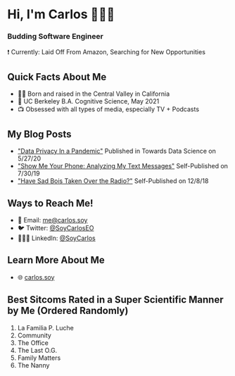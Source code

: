 # Hi, I'm Carlos 🙋🏼‍♂️
### Budding Software Engineer
❗ Currently: Laid Off From Amazon, Searching for New Opportunities

## Quick Facts About Me
- 👶🏼 Born and raised in the Central Valley in California
- 🐻 UC Berkeley B.A. Cognitive Science, May 2021
- 📺 Obsessed with all types of media, especially TV + Podcasts

<!--
## Type of Work I've Done in the Past
- U.S. Census Bureau: NLP + ML
- UC Berkeley DSEP Data Peer Consultants: Data Science consultations and workshops
- UC Berkeley Library Data Fellow: Organizing Workshops

## Type of Work I'm Interested In
Data Science in ______
- Politics
- Government
- Public Policy
- Clinical Mental Health
- Anything Really I'd Love a Job
-->

## My Blog Posts
- ["Data Privacy In a Pandemic"](https://towardsdatascience.com/data-privacy-in-a-pandemic-901e828b850a) Published in Towards Data Science on 5/27/20
- ["Show Me Your Phone: Analyzing My Text Messages"](https://medium.com/soycarlos/show-me-your-phone-analyzing-my-text-messages-6a2b70d8f776) Self-Published on 7/30/19
- ["Have Sad Bois Taken Over the Radio?"](https://medium.com/soycarlos/have-sad-bois-taken-over-the-radio-2d42d9618073) Self-Published on 12/8/18

## Ways to Reach Me!
- 📮 Email: [me@carlos.soy](mailto:me@carlos.soy)
- 🐦 Twitter: [@SoyCarlosEO](https://twitter.com/SoyCarlosEO)
- 👨🏼‍💼 LinkedIn: [@SoyCarlos](https://www.linkedin.com/in/SoyCarlos/)

## Learn More About Me
- 🌐 [carlos.soy](https://carlos.soy/)

## Best Sitcoms Rated in a Super Scientific Manner by Me (Ordered Randomly)
1. La Familia P. Luche
2. Community
3. The Office
4. The Last O.G.
5. Family Matters
6. The Nanny
